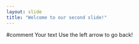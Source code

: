 ```yaml
---
layout: slide
title: "Welcome to our second slide!"
---
```

#comment
Your text
Use the left arrow to go back!
